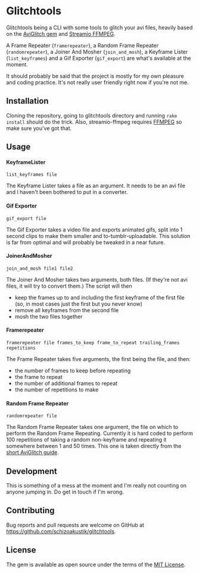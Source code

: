 # Glitchtools

Glitchtools being a CLI with some tools to glitch your avi files, heavily based on the [AviGlitch gem](https://github.com/ucnv/aviglitch) and [Streamio FFMPEG](https://github.com/streamio/streamio-ffmpeg).

A Frame Repeater (`framerepeater`), a Random Frame Repeater (`randomrepeater`), a Joiner And Mosher (`join_and_mosh`), a Keyframe Lister (`list_keyframes`) and a Gif Exporter (`gif_export`) are what's available at the moment.

It should probably be said that the project is mostly for my own pleasure and coding practice. It's not really user friendly right now if you're not me.

## Installation

Cloning the repository, going to glitchtools directory and running `rake install` should do the trick.
Also, streamio-ffmpeg requires [FFMPEG](http://www.ffmpeg.org) so make sure you've got that.

## Usage

#### KeyframeLister

`list_keyframes file`

The Keyframe Lister takes a file as an argument. It needs to be an avi file and I haven't been bothered to put in a converter.

#### Gif Exporter

`gif_export file`

The Gif Exporter takes a video file and exports animated gifs, split into 1 second clips to make them smaller and to-tumblr-uploadable. This solution is far from optimal and will probably be tweaked in a near future.

#### JoinerAndMosher

`join_and_mosh file1 file2`

The Joiner And Mosher takes two arguments, both files. (If they're not avi files, it will try to convert them.) The script will then
* keep the frames up to and including the first keyframe of the first file (so, in most cases just the first but you never know)
* remove all keyframes from the second file
* mosh the two files together

#### Framerepeater

`framerepeater file frames_to_keep frame_to_repeat trailing_frames repetitions`

The Frame Repeater takes five arguments, the first being the file, and then:
* the number of frames to keep before repeating
* the frame to repeat
* the number of additional frames to repeat
* the number of repetitions to make

#### Random Frame Repeater

`randomrepeater file` 

The Random Frame Repeater takes one argument, the file on which to perform the Random Frame Repeating. Currently it is hard coded to perform 100 repetitions of taking a random non-keyframe and repeating it somewhere between 1 and 50 times. This one is taken directly from the [short AviGlitch guide](https://ucnv.github.io/aviglitch/).

## Development

This is something of a mess at the moment and I'm really not counting on anyone jumping in. Do get in touch if I'm wrong.

## Contributing

Bug reports and pull requests are welcome on GitHub at https://github.com/schizoakustik/glitchtools.


## License

The gem is available as open source under the terms of the [MIT License](http://opensource.org/licenses/MIT).

